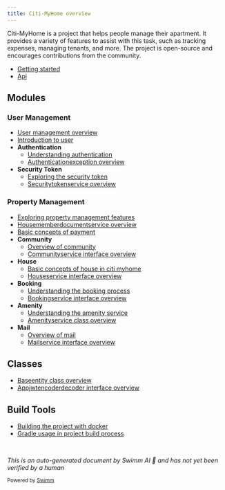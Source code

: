 ```yaml
---
title: Citi-MyHome overview
---
```

Citi-MyHome is a project that helps people manage their apartment. It provides a variety of features to assist with this task, such as tracking expenses, managing tenants, and more. The project is open-source and encourages contributions from the community.

- <SwmLink doc-title="Getting started">[Getting started](.swm/getting-started.lbfa1uy0.sw.md)</SwmLink>
- <SwmLink doc-title="Api">[Api](.swm/api.mwqdh990.sw.md)</SwmLink>

## Modules

### User Management

- <SwmLink doc-title="User management overview">[User management overview](.swm/user-management-overview.2z13dq8l.sw.md)</SwmLink>
- <SwmLink doc-title="Introduction to user">[Introduction to user](.swm/introduction-to-user.ij3un7sb.sw.md)</SwmLink>
- **Authentication**
  - <SwmLink doc-title="Understanding authentication">[Understanding authentication](.swm/understanding-authentication.t7ujyoz1.sw.md)</SwmLink>
  - <SwmLink doc-title="Authenticationexception overview">[Authenticationexception overview](.swm/authenticationexception-overview.ptbs9.sw.md)</SwmLink>
- **Security Token**
  - <SwmLink doc-title="Exploring the security token">[Exploring the security token](.swm/exploring-the-security-token.437bynoq.sw.md)</SwmLink>
  - <SwmLink doc-title="Securitytokenservice overview">[Securitytokenservice overview](.swm/securitytokenservice-overview.p9i9k.sw.md)</SwmLink>

### Property Management

- <SwmLink doc-title="Exploring property management features">[Exploring property management features](.swm/exploring-property-management-features.cui1oc5h.sw.md)</SwmLink>
- <SwmLink doc-title="Housememberdocumentservice overview">[Housememberdocumentservice overview](.swm/housememberdocumentservice-overview.h4jr0.sw.md)</SwmLink>
- <SwmLink doc-title="Basic concepts of payment">[Basic concepts of payment](.swm/basic-concepts-of-payment.hv98gkkj.sw.md)</SwmLink>
- **Community**
  - <SwmLink doc-title="Overview of community">[Overview of community](.swm/overview-of-community.rvfle9cp.sw.md)</SwmLink>
  - <SwmLink doc-title="Communityservice interface overview">[Communityservice interface overview](.swm/communityservice-interface-overview.ekhkx.sw.md)</SwmLink>
- **House**
  - <SwmLink doc-title="Basic concepts of house in citi myhome">[Basic concepts of house in citi myhome](.swm/basic-concepts-of-house-in-citi-myhome.y0q0y11n.sw.md)</SwmLink>
  - <SwmLink doc-title="Houseservice interface overview">[Houseservice interface overview](.swm/houseservice-interface-overview.a7buf.sw.md)</SwmLink>
- **Booking**
  - <SwmLink doc-title="Understanding the booking process">[Understanding the booking process](.swm/understanding-the-booking-process.9fwm1ywf.sw.md)</SwmLink>
  - <SwmLink doc-title="Bookingservice interface overview">[Bookingservice interface overview](.swm/bookingservice-interface-overview.mont0.sw.md)</SwmLink>
- **Amenity**
  - <SwmLink doc-title="Understanding the amenity service">[Understanding the amenity service](.swm/understanding-the-amenity-service.qk7hr5pc.sw.md)</SwmLink>
  - <SwmLink doc-title="Amenityservice class overview">[Amenityservice class overview](.swm/amenityservice-class-overview.lv2gq.sw.md)</SwmLink>
- **Mail**
  - <SwmLink doc-title="Overview of mail">[Overview of mail](.swm/overview-of-mail.b30lhdo7.sw.md)</SwmLink>
  - <SwmLink doc-title="Mailservice interface overview">[Mailservice interface overview](.swm/mailservice-interface-overview.ypnhp.sw.md)</SwmLink>

## Classes

- <SwmLink doc-title="Baseentity class overview">[Baseentity class overview](.swm/baseentity-class-overview.yp3e9.sw.md)</SwmLink>
- <SwmLink doc-title="Appjwtencoderdecoder interface overview">[Appjwtencoderdecoder interface overview](.swm/appjwtencoderdecoder-interface-overview.xw61c.sw.md)</SwmLink>

## Build Tools

- <SwmLink doc-title="Building the project with docker">[Building the project with docker](.swm/building-the-project-with-docker.w68icj1z.sw.md)</SwmLink>
- <SwmLink doc-title="Gradle usage in project build process">[Gradle usage in project build process](.swm/gradle-usage-in-project-build-process.4fexck1f.sw.md)</SwmLink>

&nbsp;

*This is an auto-generated document by Swimm AI 🌊 and has not yet been verified by a human*

<SwmMeta version="3.0.0" repo-id="Z2l0aHViJTNBJTNBQ2l0aS1NeUhvbWUlM0ElM0FnaWxhZG5hdm90" repo-name="Citi-MyHome" doc-type="other"><sup>Powered by [Swimm](/)</sup></SwmMeta>
